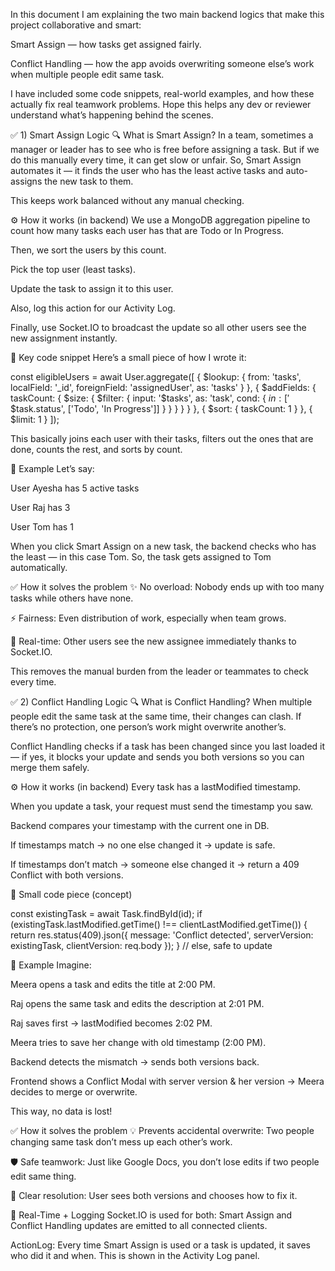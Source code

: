In this document I am explaining the two main backend logics that make this project collaborative and smart:

Smart Assign — how tasks get assigned fairly.

Conflict Handling — how the app avoids overwriting someone else’s work when multiple people edit same task.

I have included some code snippets, real-world examples, and how these actually fix real teamwork problems.
Hope this helps any dev or reviewer understand what’s happening behind the scenes.

✅ 1) Smart Assign Logic
🔍 What is Smart Assign?
In a team, sometimes a manager or leader has to see who is free before assigning a task.
But if we do this manually every time, it can get slow or unfair. So, Smart Assign automates it — it finds the user who has the least active tasks and auto-assigns the new task to them.

This keeps work balanced without any manual checking.

⚙️ How it works (in backend)
We use a MongoDB aggregation pipeline to count how many tasks each user has that are Todo or In Progress.

Then, we sort the users by this count.

Pick the top user (least tasks).

Update the task to assign it to this user.

Also, log this action for our Activity Log.

Finally, use Socket.IO to broadcast the update so all other users see the new assignment instantly.

🧩 Key code snippet
Here’s a small piece of how I wrote it:


const eligibleUsers = await User.aggregate([
  {
    $lookup: {
      from: 'tasks',
      localField: '_id',
      foreignField: 'assignedUser',
      as: 'tasks'
    }
  },
  {
    $addFields: {
      taskCount: {
        $size: {
          $filter: {
            input: '$tasks',
            as: 'task',
            cond: { $in: ['$$task.status', ['Todo', 'In Progress']] }
          }
        }
      }
    }
  },
  { $sort: { taskCount: 1 } },
  { $limit: 1 }
]);



This basically joins each user with their tasks, filters out the ones that are done, counts the rest, and sorts by count.

📝 Example
Let’s say:

User Ayesha has 5 active tasks

User Raj has 3

User Tom has 1

When you click Smart Assign on a new task, the backend checks who has the least — in this case Tom. So, the task gets assigned to Tom automatically.

✅ How it solves the problem
✨ No overload: Nobody ends up with too many tasks while others have none.

⚡ Fairness: Even distribution of work, especially when team grows.

🔄 Real-time: Other users see the new assignee immediately thanks to Socket.IO.

This removes the manual burden from the leader or teammates to check every time.

✅ 2) Conflict Handling Logic
🔍 What is Conflict Handling?
When multiple people edit the same task at the same time, their changes can clash.
If there’s no protection, one person’s work might overwrite another’s.

Conflict Handling checks if a task has been changed since you last loaded it — if yes, it blocks your update and sends you both versions so you can merge them safely.

⚙️ How it works (in backend)
Every task has a lastModified timestamp.

When you update a task, your request must send the timestamp you saw.

Backend compares your timestamp with the current one in DB.

If timestamps match → no one else changed it → update is safe.

If timestamps don’t match → someone else changed it → return a 409 Conflict with both versions.




🧩 Small code piece (concept)

const existingTask = await Task.findById(id);
if (existingTask.lastModified.getTime() !== clientLastModified.getTime()) {
  return res.status(409).json({
    message: 'Conflict detected',
    serverVersion: existingTask,
    clientVersion: req.body
  });
}
// else, safe to update



📝 Example
Imagine:

Meera opens a task and edits the title at 2:00 PM.

Raj opens the same task and edits the description at 2:01 PM.

Raj saves first → lastModified becomes 2:02 PM.

Meera tries to save her change with old timestamp (2:00 PM).

Backend detects the mismatch → sends both versions back.

Frontend shows a Conflict Modal with server version & her version → Meera decides to merge or overwrite.

This way, no data is lost!

✅ How it solves the problem
💡 Prevents accidental overwrite: Two people changing same task don’t mess up each other’s work.

🛡️ Safe teamwork: Just like Google Docs, you don’t lose edits if two people edit same thing.

🧩 Clear resolution: User sees both versions and chooses how to fix it.



🔗 Real-Time + Logging
Socket.IO is used for both: Smart Assign and Conflict Handling updates are emitted to all connected clients.

ActionLog: Every time Smart Assign is used or a task is updated, it saves who did it and when. This is shown in the Activity Log panel.

